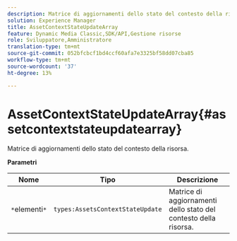 ```yaml
---
description: Matrice di aggiornamenti dello stato del contesto della risorsa.
solution: Experience Manager
title: AssetContextStateUpdateArray
feature: Dynamic Media Classic,SDK/API,Gestione risorse
role: Sviluppatore,Amministratore
translation-type: tm+mt
source-git-commit: 052bfcbcf1bd4ccf60afa7e3325bf58dd07cba85
workflow-type: tm+mt
source-wordcount: '37'
ht-degree: 13%

---
```



# AssetContextStateUpdateArray{#assetcontextstateupdatearray}

Matrice di aggiornamenti dello stato del contesto della risorsa.

**Parametri**

| Nome | Tipo | Descrizione |
|---|---|---|
| `*`elementi`*` | `types:AssetsContextStateUpdate` | Matrice di aggiornamenti dello stato del contesto della risorsa. |

